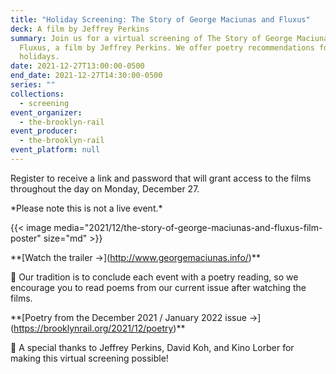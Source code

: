 ```yaml
---
title: "Holiday Screening: The Story of George Maciunas and Fluxus"
deck: A film by Jeffrey Perkins
summary: Join us for a virtual screening of The Story of George Maciunas and
  Fluxus, a film by Jeffrey Perkins. We offer poetry recommendations for the
  holidays.
date: 2021-12-27T13:00:00-0500
end_date: 2021-12-27T14:30:00-0500
series: ""
collections:
  - screening
event_organizer:
  - the-brooklyn-rail
event_producer:
  - the-brooklyn-rail
event_platform: null
---
```

Register to receive a link and password that will grant access to the films throughout the day on Monday, December 27.

\*Please note this is not a live event.\*

{{< image media="2021/12/the-story-of-george-maciunas-and-fluxus-film-poster" size="md" >}}

\*\*\[Watch the trailer →](http://www.georgemaciunas.info/)\*\*



📖 Our tradition is to conclude each event with a poetry reading, so we encourage you to read poems from our current issue after watching the films.



\*\*\[Poetry from the December 2021 / January 2022 issue →](https://brooklynrail.org/2021/12/poetry)\*\*



🙏 A special thanks to Jeffrey Perkins, David Koh, and Kino Lorber for making this virtual screening possible!